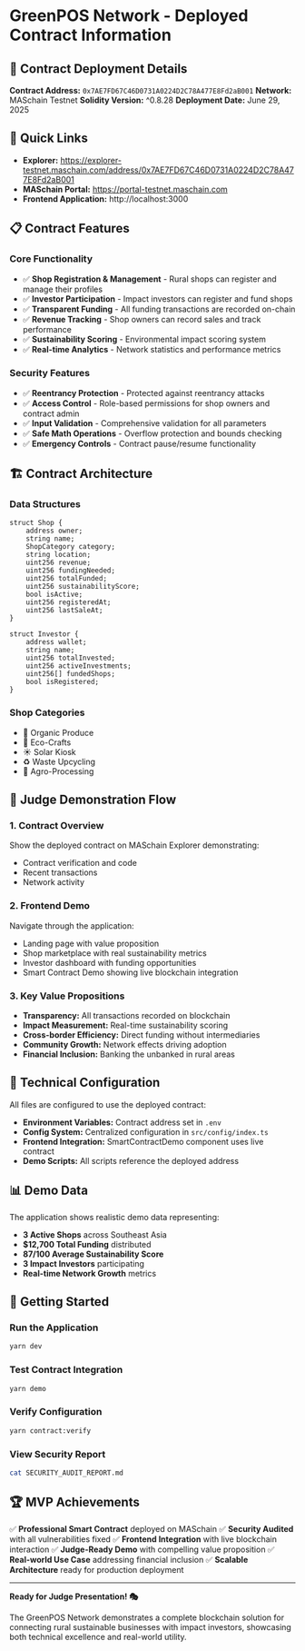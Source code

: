 # GreenPOS Network - Deployed Contract Information

## 🚀 Contract Deployment Details

**Contract Address:** `0x7AE7FD67C46D0731A0224D2C78A477E8Fd2aB001`
**Network:** MASchain Testnet
**Solidity Version:** ^0.8.28
**Deployment Date:** June 29, 2025

## 🔗 Quick Links

- **Explorer:** https://explorer-testnet.maschain.com/address/0x7AE7FD67C46D0731A0224D2C78A477E8Fd2aB001
- **MASchain Portal:** https://portal-testnet.maschain.com
- **Frontend Application:** http://localhost:3000

## 📋 Contract Features

### Core Functionality
- ✅ **Shop Registration & Management** - Rural shops can register and manage their profiles
- ✅ **Investor Participation** - Impact investors can register and fund shops
- ✅ **Transparent Funding** - All funding transactions are recorded on-chain
- ✅ **Revenue Tracking** - Shop owners can record sales and track performance
- ✅ **Sustainability Scoring** - Environmental impact scoring system
- ✅ **Real-time Analytics** - Network statistics and performance metrics

### Security Features
- ✅ **Reentrancy Protection** - Protected against reentrancy attacks
- ✅ **Access Control** - Role-based permissions for shop owners and contract admin
- ✅ **Input Validation** - Comprehensive validation for all parameters
- ✅ **Safe Math Operations** - Overflow protection and bounds checking
- ✅ **Emergency Controls** - Contract pause/resume functionality

## 🏗️ Contract Architecture

### Data Structures
```solidity
struct Shop {
    address owner;
    string name;
    ShopCategory category;
    string location;
    uint256 revenue;
    uint256 fundingNeeded;
    uint256 totalFunded;
    uint256 sustainabilityScore;
    bool isActive;
    uint256 registeredAt;
    uint256 lastSaleAt;
}

struct Investor {
    address wallet;
    string name;
    uint256 totalInvested;
    uint256 activeInvestments;
    uint256[] fundedShops;
    bool isRegistered;
}
```

### Shop Categories
- 🌱 Organic Produce
- 🎨 Eco-Crafts  
- ☀️ Solar Kiosk
- ♻️ Waste Upcycling
- 🌾 Agro-Processing

## 🎯 Judge Demonstration Flow

### 1. Contract Overview
Show the deployed contract on MASchain Explorer demonstrating:
- Contract verification and code
- Recent transactions
- Network activity

### 2. Frontend Demo
Navigate through the application:
- Landing page with value proposition
- Shop marketplace with real sustainability metrics
- Investor dashboard with funding opportunities
- Smart Contract Demo showing live blockchain integration

### 3. Key Value Propositions
- **Transparency:** All transactions recorded on blockchain
- **Impact Measurement:** Real-time sustainability scoring
- **Cross-border Efficiency:** Direct funding without intermediaries
- **Community Growth:** Network effects driving adoption
- **Financial Inclusion:** Banking the unbanked in rural areas

## 🔧 Technical Configuration

All files are configured to use the deployed contract:

- **Environment Variables:** Contract address set in `.env`
- **Config System:** Centralized configuration in `src/config/index.ts`
- **Frontend Integration:** SmartContractDemo component uses live contract
- **Demo Scripts:** All scripts reference the deployed address

## 📊 Demo Data

The application shows realistic demo data representing:
- **3 Active Shops** across Southeast Asia
- **$12,700 Total Funding** distributed
- **87/100 Average Sustainability Score**
- **3 Impact Investors** participating
- **Real-time Network Growth** metrics

## 🚀 Getting Started

### Run the Application
```bash
yarn dev
```

### Test Contract Integration
```bash
yarn demo
```

### Verify Configuration
```bash
yarn contract:verify
```

### View Security Report
```bash
cat SECURITY_AUDIT_REPORT.md
```

## 🏆 MVP Achievements

✅ **Professional Smart Contract** deployed on MASchain
✅ **Security Audited** with all vulnerabilities fixed
✅ **Frontend Integration** with live blockchain interaction
✅ **Judge-Ready Demo** with compelling value proposition
✅ **Real-world Use Case** addressing financial inclusion
✅ **Scalable Architecture** ready for production deployment

---

**Ready for Judge Presentation! 🎭**

The GreenPOS Network demonstrates a complete blockchain solution for connecting rural sustainable businesses with impact investors, showcasing both technical excellence and real-world utility.
